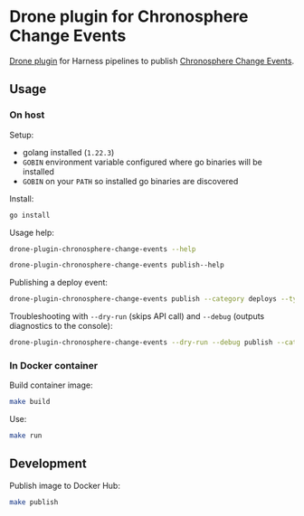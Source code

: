 # Drone plugin for Chronosphere Change Events

[Drone plugin](https://docs.drone.io/plugins/overview/) for Harness pipelines to publish [Chronosphere Change Events](https://docs.chronosphere.io/investigate/change-events).

## Usage

### On host

Setup:

- golang installed (`1.22.3`)
- `GOBIN` environment variable configured where go binaries will be installed
- `GOBIN` on your `PATH` so installed go binaries are discovered

Install:

```bash
go install
```

Usage help:

```bash
drone-plugin-chronosphere-change-events --help

drone-plugin-chronosphere-change-events publish--help
```

Publishing a deploy event:

```bash
drone-plugin-chronosphere-change-events publish --category deploys --type deploy_test --source local --labels 'environment=local;cluster=none'
```

Troubleshooting with `--dry-run` (skips API call) and `--debug` (outputs diagnostics to the console):

```bash
drone-plugin-chronosphere-change-events --dry-run --debug publish --category deploys --type deploy_test --source local --labels 'environment=local;cluster=none'
```



### In Docker container

Build container image:

```bash
make build
```

Use:

```bash
make run
```


## Development

Publish image to Docker Hub:

```bash
make publish
```
